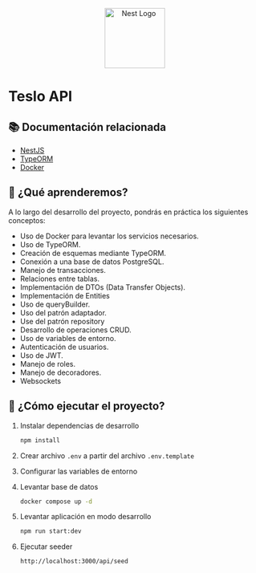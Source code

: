 <p align="center">
  <a href="http://nestjs.com/" target="blank"><img src="https://nestjs.com/img/logo-small.svg" width="120" alt="Nest Logo" /></a>
</p>

# Teslo API

## 📚 Documentación relacionada

* [NestJS](https://docs.nestjs.com/)
* [TypeORM](https://typeorm.io/docs/getting-started)
* [Docker](https://docs.docker.com/get-started/)


## 🧠 ¿Qué aprenderemos?

A lo largo del desarrollo del proyecto, pondrás en práctica los siguientes conceptos:

* Uso de Docker para levantar los servicios necesarios.
* Uso de TypeORM.
* Creación de esquemas mediante TypeORM.
* Conexión a una base de datos PostgreSQL.
* Manejo de transacciones.
* Relaciones entre tablas.
* Implementación de DTOs (Data Transfer Objects).
* Implementación de Entities
* Uso de queryBuilder.
* Uso del patrón adaptador.
* Use del patrón repository
* Desarrollo de operaciones CRUD.
* Uso de variables de entorno.
* Autenticación de usuarios.
* Uso de JWT.
* Manejo de roles.
* Manejo de decoradores.
* Websockets

## 🚀 ¿Cómo ejecutar el proyecto?

1. Instalar dependencias de desarrollo

    ```bash
    npm install
    ```

2. Crear archivo `.env` a partir del archivo `.env.template`
3. Configurar las variables de entorno
4. Levantar base de datos

    ```bash
    docker compose up -d
    ```

5. Levantar aplicación en modo desarrollo

    ```bash
    npm run start:dev
    ```

6. Ejecutar seeder

    ```bash
    http://localhost:3000/api/seed
    ```

